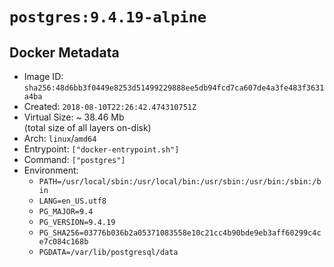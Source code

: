 # `postgres:9.4.19-alpine`

## Docker Metadata

- Image ID: `sha256:48d6bb3f0449e8253d51499229888ee5db94fcd7ca607de4a3fe483f3631a4ba`
- Created: `2018-08-10T22:26:42.474310751Z`
- Virtual Size: ~ 38.46 Mb  
  (total size of all layers on-disk)
- Arch: `linux`/`amd64`
- Entrypoint: `["docker-entrypoint.sh"]`
- Command: `["postgres"]`
- Environment:
  - `PATH=/usr/local/sbin:/usr/local/bin:/usr/sbin:/usr/bin:/sbin:/bin`
  - `LANG=en_US.utf8`
  - `PG_MAJOR=9.4`
  - `PG_VERSION=9.4.19`
  - `PG_SHA256=03776b036b2a05371083558e10c21cc4b90bde9eb3aff60299c4ce7c084c168b`
  - `PGDATA=/var/lib/postgresql/data`
